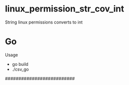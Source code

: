 # linux_permission_str_cov_int
String linux permissions converts to int

# Go #############

Usage 
  
   * go build
   * ./csv_go

##########################
